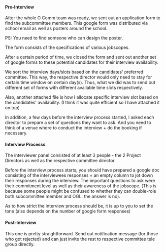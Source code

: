 #### Pre-Interview

After the whole O Comm team was ready, we sent out an application form <attached> to find the subcommittee members. This google form was distributed via school email as well as posters around the school. 

PS: You need to find someone who can design the poster.


The form consists of the specifications of various jobscopes. 

After a certain period of time, we closed the form and sent out another set of google forms to these potential candidates for their interview availability.

We sort the interview days/slots based on the candidates' preferred committee. This way, the respective director would only need to stay for certain time window on certain day(s). Thus, what we did was to send out different set of forms with different available time slots respectively.

Also, another attached file is how I allocate specific interview slot based on the candidates' availability. (I think it was quite efficient so I have attached it on top)

In addition, a few days before the interview process started, I asked each director to prepare a set of questions they want to ask. And you need to think of a venue where to conduct the interview + do the booking if necessary.


#### Interview Processs
The interviewer panel consisted of at least 3 people - the 2 Project Directors as well as the respective committee director.

Before the interview process starts, you should have prepared a google doc consisting of the interviewees responses + an empty column to jot down their responses during the interview. The important questions to ask were their commitment level as well as their awareness of the jobscope. (This is because some people might be confused to whether they can double-role both subcommittee member and OGL, the answer is no).

As to how strict the interview process should be, it is up to you to set the tone (also depends on the number of google form responses)



#### Post-Interview
This one is pretty straightforward. Send out notification message (for those who got rejected) and can just invite the rest to respective committee tele group directly.
